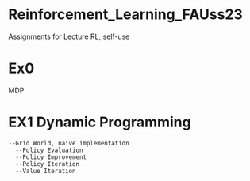 # Reinforcement_Learning_FAUss23
Assignments for Lecture RL, self-use
# Ex0 
MDP

# EX1 Dynamic Programming
    --Grid World, naive implementation
      --Policy Evaluation
      --Policy Improvement
      --Policy Iteration
      --Value Iteration
